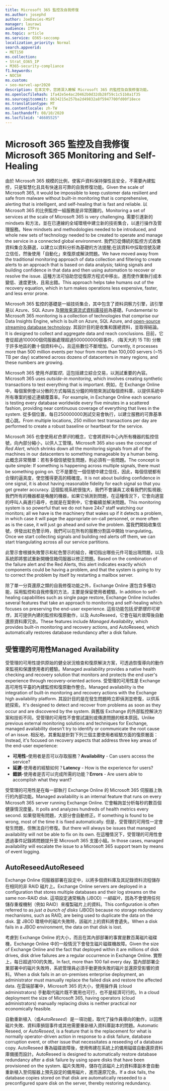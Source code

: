 ```yaml
---
title: Microsoft 365 監控及自我修復
ms.author: josephd
author: JoeDavies-MSFT
manager: laurawi
audience: ITPro
ms.topic: article
ms.service: O365-seccomp
localization_priority: Normal
search.appverid:
- MET150
ms.collection:
- Strat_O365_IP
- M365-security-compliance
f1.keywords:
- NOCSH
ms.custom:
- seo-marvel-apr2020
description: 在本文中，您將深入瞭解 Microsoft 365 的監控及自我修復功能。
ms.openlocfilehash: 1fa42e5e4ac20462b0d32db28f59c1c51b8a1f35
ms.sourcegitcommit: 8634215e257ba2d49832a8f5947700fd00f18ece
ms.translationtype: MT
ms.contentlocale: zh-TW
ms.lasthandoff: 08/10/2020
ms.locfileid: "46605525"
---
```

# <a name="microsoft-365-monitoring-and-self-healing"></a><span data-ttu-id="5ef0b-103">Microsoft 365 監控及自我修復</span><span class="sxs-lookup"><span data-stu-id="5ef0b-103">Microsoft 365 Monitoring and Self-Healing</span></span>

<span data-ttu-id="5ef0b-104">由於 Microsoft 365 規模的比例，使客戶資料保持彈性且安全，不需要內建監控，只是智慧化且具有快速且可靠的自我修復功能。</span><span class="sxs-lookup"><span data-stu-id="5ef0b-104">Given the scale of Microsoft 365, it would be impossible to keep customer data resilient and safe from malware without built-in monitoring that is comprehensive, alerting that is intelligent, and self-healing that is fast and reliable.</span></span> <span data-ttu-id="5ef0b-105">以 Microsoft 365 的比例監控一組服務是非常困難的。</span><span class="sxs-lookup"><span data-stu-id="5ef0b-105">Monitoring a set of services at the scale of Microsoft 365 is very challenging.</span></span> <span data-ttu-id="5ef0b-106">需要引進新的 mindsets 和方法，並在已連線的全域環境中建立新的技術集合，以進行操作及管理服務。</span><span class="sxs-lookup"><span data-stu-id="5ef0b-106">New mindsets and methodologies needed to be introduced, and whole new sets of technology needed to be created to operate and manage the service in a connected global environment.</span></span> <span data-ttu-id="5ef0b-107">我們已從傳統的監控方式收集資料集合及篩選，以建立以資料分析為基礎的方法提醒;在該資料中採取信號及建立信任，然後使用「自動化」來復原或解決問題。</span><span class="sxs-lookup"><span data-stu-id="5ef0b-107">We have moved away from the traditional monitoring approach of data collection and filtering to create alerts to an approach that is based on data analysis; taking signals and building confidence in that data and then using automation to recover or resolve the issue.</span></span> <span data-ttu-id="5ef0b-108">這種方法可協助您從復原方程式中移出，進而使作業執行成本變低、速度更快，且易出錯。</span><span class="sxs-lookup"><span data-stu-id="5ef0b-108">This approach helps take humans out of the recovery equation, which in turn makes operations less expensive, faster, and less error prone.</span></span> 

<span data-ttu-id="5ef0b-109">Microsoft 365 監控的基礎是一組技術集合，其中包含了資料洞察力引擎，該引擎是以 Azure、SQL Azure 及[開放來源流式資料庫技術](https://cassandra.apache.org/)為基礎。</span><span class="sxs-lookup"><span data-stu-id="5ef0b-109">Fundamental to Microsoft 365 monitoring is a collection of technologies that comprise our Data Insights Engine, which is built on Azure, SQL Azure, and [open-source streaming database technology](https://cassandra.apache.org/).</span></span> <span data-ttu-id="5ef0b-110">其設計目的是收集和匯總資料，並取得結論。</span><span class="sxs-lookup"><span data-stu-id="5ef0b-110">It is designed to collect and aggregate data and reach conclusions.</span></span> <span data-ttu-id="5ef0b-111">目前，它會從超過100000個伺服器處理超過500000000個事件， (每天大約 15 TB) 分散于許多地區的數十個資料中心，且這些數位不斷增加。</span><span class="sxs-lookup"><span data-stu-id="5ef0b-111">Currently, it processes more than 500 million events per hour from more than 100,000 servers (~15 TB per day) scattered across dozens of datacenters in many regions, and these numbers are growing.</span></span> 

<span data-ttu-id="5ef0b-112">Microsoft 365 使用*外部監控*，這包括建立綜合交易，以測試重要的內容。</span><span class="sxs-lookup"><span data-stu-id="5ef0b-112">Microsoft 365 uses *outside-in monitoring*, which involves creating synthetic transactions to test everything that is important.</span></span> <span data-ttu-id="5ef0b-113">例如，在 Exchange Online 中，每個案例會以分散的方式每隔五分鐘的時間來測試每個資料庫，以提供系統中所有專案的接近連續覆蓋率。</span><span class="sxs-lookup"><span data-stu-id="5ef0b-113">For example, in Exchange Online each scenario is testing every database worldwide every five minutes in a scattered fashion, providing near continuous coverage of everything that lives in the system.</span></span> <span data-ttu-id="5ef0b-114">從多個位置，每日250000000測試交易會執行，以建立服務的可靠基準或心跳。</span><span class="sxs-lookup"><span data-stu-id="5ef0b-114">From multiple locations, 250 million test transactions per day are performed to create a robust baseline or heartbeat for the service.</span></span> 

<span data-ttu-id="5ef0b-115">Microsoft 365 也會使用*紅色警示*的概念，它會將資料中心內所有機器的監控信號，向內部分縮小，以供人工管理。</span><span class="sxs-lookup"><span data-stu-id="5ef0b-115">Microsoft 365 also uses the concept of *Red Alert*, which shrinks down all the monitoring signals from all of the machines in our datacenters to something manageable by a human being.</span></span> <span data-ttu-id="5ef0b-116">此概念非常簡單：若有多個信號發生問題，則必須有一些問題。</span><span class="sxs-lookup"><span data-stu-id="5ef0b-116">The concept is quite simple: If something is happening across multiple signals, there must be something going on.</span></span> <span data-ttu-id="5ef0b-117">它不是要在一個信號中建立信任，因此，每個信號都有合理的逼真度，使您獲得更高的精確度。</span><span class="sxs-lookup"><span data-stu-id="5ef0b-117">It is not about building confidence in one signal, it is about having reasonable fidelity for each signal so that you get greater accuracy.</span></span> <span data-ttu-id="5ef0b-118">這個監視系統很強大，我們不會讓員工收看我們的監視器;我們所有的機器都是喚醒的機器，如果它偵測到問題，在這種情況下，它會向適當的呼叫人員進行尋呼，也就是在案例中，它會繼續並解決問題。</span><span class="sxs-lookup"><span data-stu-id="5ef0b-118">This monitoring system is so powerful that we do not have 24x7 staff watching our monitors; all we have is the machinery that wakes up if it detects a problem, in which case it will page the appropriate on-call personnel, or more often as is the case, it will just go ahead and solve the problem.</span></span> <span data-ttu-id="5ef0b-119">當我們開始收集信號，併發出紅色警示時，我們可以在所有的服務分割區中開始 triangulating。</span><span class="sxs-lookup"><span data-stu-id="5ef0b-119">Once we start collecting signals and building red alerts off them, we can start triangulating across all our service partitions.</span></span> 

<span data-ttu-id="5ef0b-120">此警示會根據失敗警示和紅色警示的組合，確切指出哪些元件可能出現問題，以及系統即將嘗試重新開機信箱伺服器以修正問題。</span><span class="sxs-lookup"><span data-stu-id="5ef0b-120">Based on the combination of the failure alert and the Red Alerts, this alert indicates exactly which components could be having a problem, and that the system is going to try to correct the problem by itself by restarting a mailbox server.</span></span> 

<span data-ttu-id="5ef0b-121">除了單一分頁還原之類的自我修復功能之外，Exchange Online 還包含多種功能，採用監控和自我修復的方法，主要是保留使用者體驗。</span><span class="sxs-lookup"><span data-stu-id="5ef0b-121">In addition to self-healing capabilities such as single page restore, Exchange Online includes several features that take an approach to monitoring and self-healing which focuses on preserving the end-user experience.</span></span> <span data-ttu-id="5ef0b-122">這些功能包括*受管理的可用性*，其可提供內建的監控和復原動作，以及 AutoReseed，它會在磁片故障後自動還原資料庫冗余。</span><span class="sxs-lookup"><span data-stu-id="5ef0b-122">These features include *Managed Availability*, which provides built-in monitoring and recovery actions, and AutoReseed, which automatically restores database redundancy after a disk failure.</span></span> 

## <a name="managed-availability"></a><span data-ttu-id="5ef0b-123">受管理的可用性</span><span class="sxs-lookup"><span data-stu-id="5ef0b-123">Managed Availability</span></span> 

<span data-ttu-id="5ef0b-124">受管理的可用性提供原始的健全狀況檢查和復原解決方案，可透過恢復導向的動作來監視和保護使用者的體驗。</span><span class="sxs-lookup"><span data-stu-id="5ef0b-124">Managed availability provides a native health checking and recovery solution that monitors and protects the end user's experience through recovery-oriented actions.</span></span> <span data-ttu-id="5ef0b-125">受管理的可用性是 Exchange 高可用性平臺的內建監控和復原動作整合。</span><span class="sxs-lookup"><span data-stu-id="5ef0b-125">Managed availability is the integration of built-in monitoring and recovery actions with the Exchange high availability platform.</span></span> <span data-ttu-id="5ef0b-126">其設計目的是在發生問題時立即偵測並修復，以供系統探索。</span><span class="sxs-lookup"><span data-stu-id="5ef0b-126">It's designed to detect and recover from problems as soon as they occur and are discovered by the system.</span></span> <span data-ttu-id="5ef0b-127">與舊版 Exchange 的外部監控解決方案和技術不同，受管理的可用性不會嘗試識別或傳達問題的根本原因。</span><span class="sxs-lookup"><span data-stu-id="5ef0b-127">Unlike previous external monitoring solutions and techniques for Exchange, managed availability doesn't try to identify or communicate the root cause of an issue.</span></span> <span data-ttu-id="5ef0b-128">相反地，其重點是針對下列三個主要使用者經驗方面的復原層面：</span><span class="sxs-lookup"><span data-stu-id="5ef0b-128">Instead, it's focused on recovery aspects that address three key areas of the end-user experience:</span></span>

- <span data-ttu-id="5ef0b-129">**可用性**–使用者是否可以存取服務？</span><span class="sxs-lookup"><span data-stu-id="5ef0b-129">**Availability** - Can users access the service?</span></span> 
- <span data-ttu-id="5ef0b-130">**延遲**-使用者的經驗如何？</span><span class="sxs-lookup"><span data-stu-id="5ef0b-130">**Latency** - How is the experience for users?</span></span> 
- <span data-ttu-id="5ef0b-131">**錯誤**-使用者是否可以完成所需的功能？</span><span class="sxs-lookup"><span data-stu-id="5ef0b-131">**Errors** - Are users able to accomplish what they want?</span></span> 

<span data-ttu-id="5ef0b-132">受管理的可用性是在每一部執行 Exchange Online 的 Microsoft 365 伺服器上執行的內部功能。</span><span class="sxs-lookup"><span data-stu-id="5ef0b-132">Managed availability is an internal feature that runs on every Microsoft 365 server running Exchange Online.</span></span> <span data-ttu-id="5ef0b-133">它會輪詢並分析每秒的數百個健康情況度量。</span><span class="sxs-lookup"><span data-stu-id="5ef0b-133">It polls and analyzes hundreds of health metrics every second.</span></span> <span data-ttu-id="5ef0b-134">如果發現有問題，大部分會自動修正。</span><span class="sxs-lookup"><span data-stu-id="5ef0b-134">If something is found to be wrong, most of the time it is fixed automatically.</span></span> <span data-ttu-id="5ef0b-135">但是，受管理的可用性一定會發生問題，但無法自行修復。</span><span class="sxs-lookup"><span data-stu-id="5ef0b-135">But there will always be issues that managed availability will not be able to fix on its own.</span></span> <span data-ttu-id="5ef0b-136">在這種情況下，受管理的可用性會透過事件記錄將問題提升至 Microsoft 365 支援小組。</span><span class="sxs-lookup"><span data-stu-id="5ef0b-136">In those cases, managed availability will escalate the issue to a Microsoft 365 support team by means of event logging.</span></span>

## <a name="autoreseed"></a><span data-ttu-id="5ef0b-137">AutoReseed</span><span class="sxs-lookup"><span data-stu-id="5ef0b-137">AutoReseed</span></span>

<span data-ttu-id="5ef0b-138">Exchange Online 伺服器部署在設定中，以將多個資料庫及其記錄資料流程儲存在相同的非 RAID 磁片上。</span><span class="sxs-lookup"><span data-stu-id="5ef0b-138">Exchange Online servers are deployed in a configuration that stores multiple databases and their log streams on the same non-RAID disk.</span></span> <span data-ttu-id="5ef0b-139">這項設定通常稱為 (JBOD) *一組磁片*，因為不會使用任何儲存重複機制（例如 RAID）來複製磁片上的資料。</span><span class="sxs-lookup"><span data-stu-id="5ef0b-139">This configuration is often referred to as *just a bunch of disks* (JBOD) because no storage redundancy mechanisms, such as RAID, are being used to duplicate the data on the disk.</span></span> <span data-ttu-id="5ef0b-140">當 JBOD 環境中的磁片失敗時，該磁片上的資料將會遺失。</span><span class="sxs-lookup"><span data-stu-id="5ef0b-140">When a disk fails in a JBOD environment, the data on that disk is lost.</span></span> 

<span data-ttu-id="5ef0b-141">考慮到 Exchange Online 的大小，而且在其內部部署的事實是數百萬磁片磁碟機，Exchange Online 中的一般情況下會發生磁片磁碟機故障。</span><span class="sxs-lookup"><span data-stu-id="5ef0b-141">Given the size of Exchange Online and the fact that deployed within it are millions of disk drives, disk drive failures are a regular occurrence in Exchange Online.</span></span> <span data-ttu-id="5ef0b-142">實際上，每日超過100的失敗。</span><span class="sxs-lookup"><span data-stu-id="5ef0b-142">In fact, more than 100 fail every day.</span></span> <span data-ttu-id="5ef0b-143">當內部部署企業部署中的磁片失敗時，系統管理員必須手動更換失敗的磁片並還原受影響的資料。</span><span class="sxs-lookup"><span data-stu-id="5ef0b-143">When a disk fails in an on-premises enterprise deployment, an administrator must manually replace the failed disk and restore the affected data.</span></span> <span data-ttu-id="5ef0b-144">在雲端部署中，Microsoft 365 的大小，使用操作員 (cloud administrators) 手動取代磁片既不實用也可行，也不是經濟可行的。</span><span class="sxs-lookup"><span data-stu-id="5ef0b-144">In a cloud deployment the size of Microsoft 365, having operators (cloud administrators) manually replacing disks is neither practical nor economically feasible.</span></span> 

<span data-ttu-id="5ef0b-145">自動重新植入（或*AutoReseed*）是一項功能，取代了操作員導向的動作，以回應磁片失敗、資料庫損毀事件或其他需要重新植入資料庫副本的問題。</span><span class="sxs-lookup"><span data-stu-id="5ef0b-145">Automatic Reseed, or *AutoReseed*, is a feature that is the replacement for what is normally operator-driven action in response to a disk failure, database corruption event, or other issue that necessitates a reseeding of a database copy.</span></span> <span data-ttu-id="5ef0b-146">AutoReseed 專為磁碟故障後，使用佈建在系統上的備用磁碟自動還原資料庫備援而設計。</span><span class="sxs-lookup"><span data-stu-id="5ef0b-146">AutoReseed is designed to automatically restore database redundancy after a disk failure by using spare disks that have been provisioned on the system.</span></span> <span data-ttu-id="5ef0b-147">磁片失敗時，儲存在該磁片上的資料庫副本會自動重新植入至伺服器上預先設定的備用磁片，進而還原冗余。</span><span class="sxs-lookup"><span data-stu-id="5ef0b-147">If a disk fails, the database copies stored on that disk are automatically reseeded to a preconfigured spare disk on the server, thereby restoring redundancy.</span></span> 